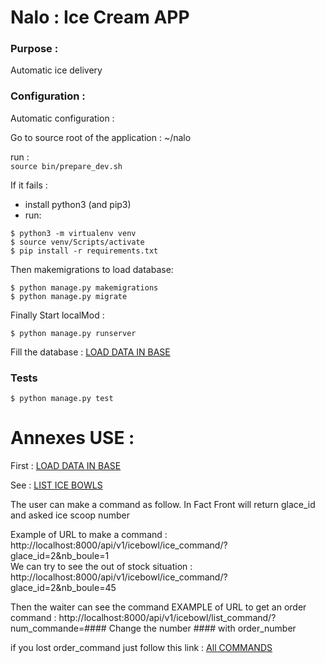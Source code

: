 # Nalo : Ice Cream APP

### Purpose :
Automatic ice delivery  

### Configuration :
Automatic configuration :  

Go to source root of the application : ~/nalo  

run :  
``` source bin/prepare_dev.sh ```

If it fails :  
 - install python3 (and pip3)
 - run:
``` 
$ python3 -m virtualenv venv
$ source venv/Scripts/activate
$ pip install -r requirements.txt
```

Then makemigrations to load database:  
``` 
$ python manage.py makemigrations
$ python manage.py migrate
```

Finally Start localMod :  

``` 
$ python manage.py runserver  
```

Fill the database : 
[LOAD DATA IN BASE](http://localhost:8000/cron/cron/init-ice_bowl/)  

### Tests 

```
$ python manage.py test  
```

# Annexes USE :
First :
[LOAD DATA IN BASE](http://localhost:8000/cron/cron/init-ice_bowl/)  

See :
[LIST ICE BOWLS](http://localhost:8000/api/v1/icebowl/list_bowl/)  

The user can make a command as follow. In Fact Front will return glace_id and asked ice scoop number

Example of URL to make a command :
http://localhost:8000/api/v1/icebowl/ice_command/?glace_id=2&nb_boule=1  
We can try to see the out of stock situation :
http://localhost:8000/api/v1/icebowl/ice_command/?glace_id=2&nb_boule=45 

Then the waiter can see the command 
EXAMPLE of URL to get an order command :
http://localhost:8000/api/v1/icebowl/list_command/?num_commande=####
Change the number #### with order_number

if you lost order_command just follow this link :
[All COMMANDS](http://localhost:8000/api/v1/icebowl/list_command/)  

